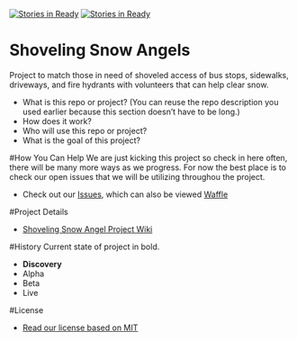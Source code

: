 [![Stories in Ready](https://badge.waffle.io/friendlycode/shoveling-snow-angels.png?label=ready&title=Ready)](https://waffle.io/friendlycode/shoveling-snow-angels)
[![Stories in Ready](https://badge.waffle.io/Allen616/shoveling-snow-angels.png?label=ready&title=Ready)](https://waffle.io/Allen616/shoveling-snow-angels)
# Shoveling Snow Angels
Project to match those in need of shoveled access of bus stops, sidewalks, driveways, and fire hydrants with volunteers that can help clear snow.

- What is this repo or project? (You can reuse the repo description you used earlier because this section doesn’t have to be long.)
- How does it work?
- Who will use this repo or project?
- What is the goal of this project?

#How You Can Help
We are just kicking this project so check in here often, there will be many more ways as we progress. For now the best place is to check our open issues that we will be utilizing throughou the project.

- Check out our [Issues](https://github.com/friendlycode/shoveling-snow-angels/issues), which can also be viewed [Waffle](https://waffle.io/friendlycode/shoveling-snow-angels)

#Project Details

- [Shoveling Snow Angel Project Wiki](https://github.com/friendlycode/shoveling-snow-angels/wiki)

#History
Current state of project in bold.

- **Discovery**
- Alpha
- Beta
- Live

#License
- [Read our license based on MIT](https://github.com/friendlycode/shoveling-snow-angels/blob/master/license.md)
